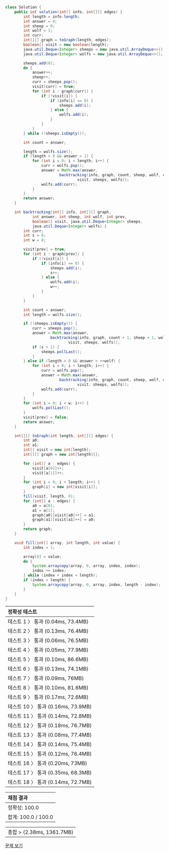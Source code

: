 ```java
class Solution {
    public int solution(int[] info, int[][] edges) {
        int length = info.length;
        int answer = 0;
        int sheep = 0;
        int wolf = 1;
        int curr;
        int[][] graph = toGraph(length, edges);
        boolean[] visit = new boolean[length];
        java.util.Deque<Integer> sheeps = new java.util.ArrayDeque<>();
        java.util.Deque<Integer> wolfs = new java.util.ArrayDeque<>();

        sheeps.add(0);
        do {
            answer++;
            sheep++;
            curr = sheeps.pop();
            visit[curr] = true;
            for (int i : graph[curr]) {
                if (!visit[i]) {
                    if (info[i] == 0) {
                        sheeps.add(i);
                    } else {
                        wolfs.add(i);
                    }
                }
            }
        } while (!sheeps.isEmpty());

        int count = answer;

        length = wolfs.size();
        if (length > 0 && answer > 1) {
            for (int i = 0; i < length; i++) {
                curr = wolfs.pop();
                answer = Math.max(answer,
                        backtracking(info, graph, count, sheep, wolf, curr, 
                                visit, sheeps, wolfs));
                wolfs.add(curr);
            }
        }
        return answer;
    }

    int backtracking(int[] info, int[][] graph,
            int answer, int sheep, int wolf, int prev,
            boolean[] visit, java.util.Deque<Integer> sheeps,
            java.util.Deque<Integer> wolfs) {
        int curr;
        int s = 0;
        int w = 0;

        visit[prev] = true;
        for (int i : graph[prev]) {
            if (!visit[i]) {
                if (info[i] == 0) {
                    sheeps.add(i);
                    s++;
                } else {
                    wolfs.add(i);
                    w++;
                }
            }
        }

        int count = answer;
        int length = wolfs.size();

        if (!sheeps.isEmpty()) {
            curr = sheeps.pop();
            answer = Math.max(answer,
                    backtracking(info, graph, count + 1, sheep + 1, wolf, curr, 
                            visit, sheeps, wolfs));
            if (s > 1) {
                sheeps.pollLast();
            }
        } else if (length > 0 && answer > ++wolf) {
            for (int i = 0; i < length; i++) {
                curr = wolfs.pop();
                answer = Math.max(answer,
                        backtracking(info, graph, count, sheep, wolf, curr, 
                                visit, sheeps, wolfs));
                wolfs.add(curr);
            }
        }
        for (int i = 0; i < w; i++) {
            wolfs.pollLast();
        }
        visit[prev] = false;
        return answer;
    }

    int[][] toGraph(int length, int[][] edges) {
        int a0;
        int a1;
        int[] visit = new int[length];
        int[][] graph = new int[length][];

        for (int[] a : edges) {
            visit[a[0]]++;
            visit[a[1]]++;
        }
        for (int i = 0; i < length; i++) {
            graph[i] = new int[visit[i]];
        }
        fill(visit, length, 0);
        for (int[] a : edges) {
            a0 = a[0];
            a1 = a[1];
            graph[a0][visit[a0]++] = a1;
            graph[a1][visit[a1]++] = a0;
        }
        return graph;
    }

    void fill(int[] array, int length, int value) {
        int index = 1;

        array[0] = value;
        do {
            System.arraycopy(array, 0, array, index, index);
            index += index;
        } while (index + index < length);
        if (index < length) {
            System.arraycopy(array, 0, array, index, length - index);
        }
    }
}
```
 | 정확성 테스트 | 
 |  :-  | 
 | 테스트 1 〉	통과 (0.04ms, 73.4MB) | 
 | 테스트 2 〉	통과 (0.13ms, 76.4MB) | 
 | 테스트 3 〉	통과 (0.06ms, 76.5MB) | 
 | 테스트 4 〉	통과 (0.05ms, 77.9MB) | 
 | 테스트 5 〉	통과 (0.10ms, 86.6MB) | 
 | 테스트 6 〉	통과 (0.13ms, 74.1MB) | 
 | 테스트 7 〉	통과 (0.09ms, 76MB) | 
 | 테스트 8 〉	통과 (0.10ms, 81.6MB) | 
 | 테스트 9 〉	통과 (0.17ms, 72.6MB) | 
 | 테스트 10 〉	통과 (0.16ms, 73.9MB) | 
 | 테스트 11 〉	통과 (0.14ms, 72.8MB) | 
 | 테스트 12 〉	통과 (0.18ms, 76.7MB) | 
 | 테스트 13 〉	통과 (0.08ms, 77.4MB) | 
 | 테스트 14 〉	통과 (0.14ms, 75.4MB) | 
 | 테스트 15 〉	통과 (0.12ms, 76.4MB) | 
 | 테스트 16 〉	통과 (0.20ms, 73MB) | 
 | 테스트 17 〉	통과 (0.35ms, 68.3MB) | 
 | 테스트 18 〉	통과 (0.14ms, 72.7MB) | 

 | 채점 결과 | 
 | :- | 
 | 정확성: 100.0 | 
 | 합계: 100.0 / 100.0 | 

 || 
 | :- | 
 | 총합 > (2.38ms, 1361.7MB) | 

[문제 보기](https://programmers.co.kr/learn/courses/30/lessons/92343?language=java)